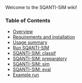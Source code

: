 Welcome to the SQANTI-SIM wiki!

### Table of Contents

- [Overview](https://github.com/jorgemt98/SQANTI-SIM/blob/main/docs/wiki1.md)
- [Requirements and installation](https://github.com/jorgemt98/SQANTI-SIM/blob/main/docs/wiki2.md)
- [Usage summary](https://github.com/jorgemt98/SQANTI-SIM/blob/main/docs/wiki3.md)
- [Run SQANTI-SIM]()
- [SQANTI-SIM: classif](https://github.com/jorgemt98/SQANTI-SIM/blob/main/docs/wiki5.md)
- [SQANTI-SIM: preparatory]()
- [SQANTI-SIM: sim]()
- [SQANTI-SIM: eval]()
- [Example run]()
